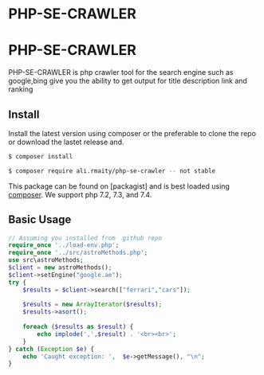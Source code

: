 # PHP-SE-CRAWLER
 PHP-SE-CRAWLER
==========================



PHP-SE-CRAWLER is php crawler tool for the search engine such as google,bing give you the ability to get output for title description link and ranking 

Install
-------

Install the latest version using composer or the preferable to clone the repo or download the lastet release and.
```bash
$ composer install
```

```bash
$ composer require ali.rmaity/php-se-crawler -- not stable
```

This package can be found on [packagist] and is best loaded using [composer](http://getcomposer.org/). We support php 7.2, 7.3, and 7.4.

Basic Usage
-----
```php
// Assuming you installed from  github repo 
require_once '../load-env.php';
require_once '../src/astroMethods.php';
use src\astroMethods;
$client = new astroMethods();
$client->setEngine("google.ae");
try {
    $results = $client->search(["ferrari","cars"]);
    
    $results = new ArrayIterator($results);
    $results->asort();
    
    foreach ($results as $result) {
        echo implode(',',$result) . '<br><br>';
    }
} catch (Exception $e) {
    echo 'Caught exception: ',  $e->getMessage(), "\n";
}


